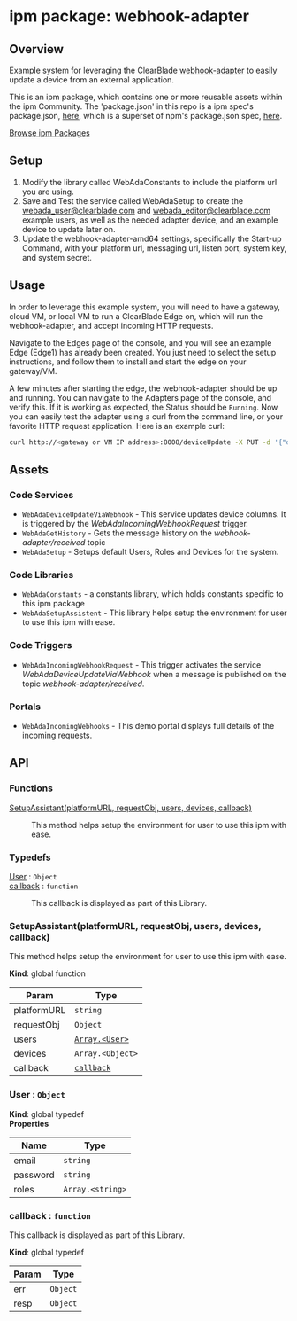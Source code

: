 # ipm package: webhook-adapter

## Overview

Example system for leveraging the ClearBlade [webhook-adapter](https://github.com/ClearBlade/webhook-adapter) to easily update a device from an external application.

This is an ipm package, which contains one or more reusable assets within the ipm Community. The 'package.json' in this repo is a ipm spec's package.json, [here](https://docs.clearblade.com/v/3/6-ipm/spec), which is a superset of npm's package.json spec, [here](https://docs.npmjs.com/files/package.json).

[Browse ipm Packages](https://ipm.clearblade.com)

## Setup

1. Modify the library called WebAdaConstants to include the platform url you are using.
2. Save and Test the service called WebAdaSetup to create the webada_user@clearblade.com and webada_editor@clearblade.com example users, as well as the needed adapter device, and an example device to update later on.
3. Update the webhook-adapter-amd64 settings, specifically the Start-up Command, with your platform url, messaging url, listen port, system key, and system secret.

## Usage

In order to leverage this example system, you will need to have a gateway, cloud VM, or local VM to run a ClearBlade Edge on, which will run the webhook-adapter, and accept incoming HTTP requests.

Navigate to the Edges page of the console, and you will see an example Edge (Edge1) has already been created. You just need to select the setup instructions, and follow them to install and start the edge on your gateway/VM.

A few minutes after starting the edge, the webhook-adapter should be up and running. You can navigate to the Adapters page of the console, and verify this. If it is working as expected, the Status should be `Running`. Now you can easily test the adapter using a curl from the command line, or your favorite HTTP request application. Here is an example curl:

```bash
curl http://<gateway or VM IP address>:8008/deviceUpdate -X PUT -d '{"device_name":"zone328-temp", "new_value":87.3}'
```


## Assets
### Code Services
* `WebAdaDeviceUpdateViaWebhook` - This service updates device columns. It is triggered by the _WebAdaIncomingWebhookRequest_ trigger.
* `WebAdaGetHistory` - Gets the message history on the _webhook-adapter/received_ topic
* `WebAdaSetup` - Setups default Users, Roles and Devices for the system.

### Code Libraries

* `WebAdaConstants` - a constants library, which holds constants specific to this ipm package
* `WebAdaSetupAssistent` - This library helps setup the environment for user to use this ipm with ease.

### Code Triggers
* `WebAdaIncomingWebhookRequest` - This trigger activates the service _WebAdaDeviceUpdateViaWebhook_ when a message is published on the topic _webhook-adapter/received_. 

### Portals
* `WebAdaIncomingWebhooks` - This demo portal displays full details of the incoming requests.


## API 

### Functions

<dl>
<dt><a href="#SetupAssistant">SetupAssistant(platformURL, requestObj, users, devices, callback)</a></dt>
<dd><p>This method helps setup the environment for user to use this ipm with ease.</p>
</dd>
</dl>

### Typedefs

<dl>
<dt><a href="#User">User</a> : <code>Object</code></dt>
<dd></dd>
<dt><a href="#callback">callback</a> : <code>function</code></dt>
<dd><p>This callback is displayed as part of this Library.</p>
</dd>
</dl>

<a name="SetupAssistant"></a>

### SetupAssistant(platformURL, requestObj, users, devices, callback)
This method helps setup the environment for user to use this ipm with ease.

**Kind**: global function  

| Param | Type |
| --- | --- |
| platformURL | <code>string</code> | 
| requestObj | <code>Object</code> | 
| users | [<code>Array.&lt;User&gt;</code>](#User) | 
| devices | <code>Array.&lt;Object&gt;</code> | 
| callback | [<code>callback</code>](#callback) | 

<a name="User"></a>

### User : <code>Object</code>
**Kind**: global typedef  
**Properties**

| Name | Type |
| --- | --- |
| email | <code>string</code> | 
| password | <code>string</code> | 
| roles | <code>Array.&lt;string&gt;</code> | 

<a name="callback"></a>

### callback : <code>function</code>
This callback is displayed as part of this Library.

**Kind**: global typedef  

| Param | Type |
| --- | --- |
| err | <code>Object</code> | 
| resp | <code>Object</code> | 

